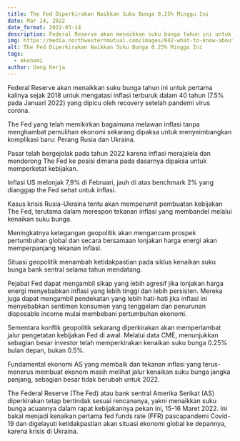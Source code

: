 ```yaml
---
title: The Fed Diperkirakan Naikkan Suku Bunga 0.25% Minggu Ini
date: Mar 14, 2022
date_format: 2022-03-14
description: Federal Reserve akan menaikkan suku bunga tahun ini untuk pertama kalinya sejak 2018 untuk mengatasi inflasi terburuk dalam 40 tahun (7.5% pada Januari 2022) yang dipicu oleh recovery setelah pandemi virus corona.
img: https://media.northwesternmutual.com/images/842-what-to-know-about-the-fed-interest-rate-decision-487808414.jpg
alt: The Fed Diperkirakan Naikkan Suku Bunga 0.25% Minggu Ini
tags: 
  - ekonomi
author: Uang Kerja
---
```

<div class="text-justify grid gap-4">
  <p>Federal Reserve akan menaikkan suku bunga tahun ini untuk pertama kalinya sejak 2018 untuk mengatasi inflasi terburuk dalam 40 tahun (7.5% pada Januari 2022) yang dipicu oleh recovery setelah pandemi virus corona.</p>
  <p>The Fed yang telah memikirkan bagaimana melawan inflasi tanpa menghambat pemulihan ekonomi sekarang dipaksa untuk menyeimbangkan komplikasi baru: Perang Rusia dan Ukraina.</p>
  <p>Pasar telah bergejolak pada tahun 2022 karena inflasi merajalela dan mendorong The Fed ke posisi dimana pada dasarnya dipaksa untuk memperketat kebijakan.</p>
  <p>Inflasi US melonjak 7,9% di Februari,  jauh di atas benchmark 2% yang dianggap the Fed sehat untuk inflasi.</p>
  <p>Kasus krisis Rusia-Ukraina tentu akan memperumit pembuatan kebijakan The Fed, terutama dalam merespon tekanan inflasi yang membandel melalui kenaikan suku bunga.</p>
  <p>Meningkatnya ketegangan geopolitik akan mengancam prospek pertumbuhan global dan secara bersamaan lonjakan harga energi akan memperpanjang tekanan inflasi.</p>
  <p>Situasi geopolitik menambah ketidakpastian pada siklus kenaikan suku bunga bank sentral selama tahun mendatang.</p>
  <p>Pejabat Fed dapat mengambil sikap yang lebih agresif jika lonjakan harga energi menyebabkan inflasi yang lebih tinggi dan lebih persisten. Mereka juga dapat mengambil pendekatan yang lebih hati-hati jika inflasi ini menyebabkan sentimen konsumen yang tenggelam dan penurunan disposable income mulai membebani pertumbuhan ekonomi. </p>
  <p>Sementara konflik geopolitik sekarang diperkirakan akan memperlambat jalur pengetatan kebijakan Fed di awal. Melalui data CME, menunjukkan sebagian besar investor telah memperkirakan kenaikan suku bunga 0.25% bulan depan, bukan 0.5%.</p>
  <p>Fundamental ekonomi AS yang membaik dan tekanan inflasi yang terus-menerus membuat ekonom masih melihat jalur kenaikan suku bunga jangka panjang, sebagian besar tidak berubah untuk 2022.</p>
  <p>The Federal Reserve (The Fed) atau bank sentral Amerika Serikat (AS) diperkirakan tetap bertindak sesuai rencananya, yakni menaikkan suku bunga acuannya dalam rapat kebijakannya pekan ini, 15-16 Maret 2022. Ini bakal menjadi kenaikan pertama fed funds rate (FFR) pascapandemi Covid-19 dan digelayuti ketidakpastian akan situasi ekonomi global ke depannya, karena krisis di Ukraina.</p>
</div>